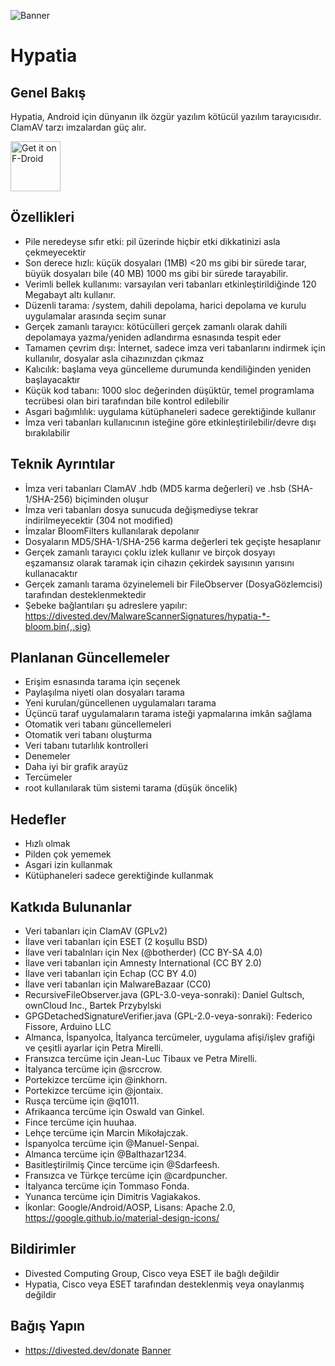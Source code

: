 ![Banner](https://divestos.org/images/featureGraphics/Hypatia.png)

Hypatia
=======

Genel Bakış
--------
Hypatia, Android için dünyanın ilk özgür yazılım kötücül yazılım tarayıcısıdır. ClamAV tarzı imzalardan güç alır.

[<img src="https://fdroid.gitlab.io/artwork/badge/get-it-on-tr.png"
     alt="Get it on F-Droid"
     height="80">](https://f-droid.org/packages/us.spotco.malwarescanner/)

Özellikleri
--------
- Pile neredeyse sıfır etki: pil üzerinde hiçbir etki dikkatinizi asla çekmeyecektir
- Son derece hızlı: küçük dosyaları (1MB) <20 ms gibi bir sürede tarar, büyük dosyaları bile (40 MB) 1000 ms gibi bir sürede tarayabilir.
- Verimli bellek kullanımı: varsayılan veri tabanları etkinleştirildiğinde 120 Megabayt altı kullanır.
- Düzenli tarama: /system, dahili depolama, harici depolama ve kurulu uygulamalar arasında seçim sunar
- Gerçek zamanlı tarayıcı: kötücülleri gerçek zamanlı olarak dahili depolamaya yazma/yeniden adlandırma esnasında tespit eder
- Tamamen çevrim dışı: İnternet, sadece imza veri tabanlarını indirmek için kullanılır, dosyalar asla cihazınızdan çıkmaz
- Kalıcılık: başlama veya güncelleme durumunda kendiliğinden yeniden başlayacaktır
- Küçük kod tabanı: 1000 sloc değerinden düşüktür, temel programlama tecrübesi olan biri tarafından bile kontrol edilebilir
- Asgari bağımlılık: uygulama kütüphaneleri sadece gerektiğinde kullanır
- İmza veri tabanları kullanıcının isteğine göre etkinleştirilebilir/devre dışı bırakılabilir

Teknik Ayrıntılar
------------------
- İmza veri tabanları ClamAV .hdb (MD5 karma değerleri) ve .hsb (SHA-1/SHA-256) biçiminden oluşur
- İmza veri tabanları dosya sunucuda değişmediyse tekrar indirilmeyecektir (304 not modified)
- İmzalar BloomFilters kullanılarak depolanır
- Dosyaların MD5/SHA-1/SHA-256 karma değerleri tek geçişte hesaplanır
- Gerçek zamanlı tarayıcı çoklu izlek kullanır ve birçok dosyayı eşzamansız olarak taramak için cihazın çekirdek sayısının yarısını kullanacaktır
- Gerçek zamanlı tarama özyinelemeli bir FileObserver (DosyaGözlemcisi) tarafından desteklenmektedir
- Şebeke bağlantıları şu adreslere yapılır: https://divested.dev/MalwareScannerSignatures/hypatia-*-bloom.bin{,.sig}

Planlanan Güncellemeler
----------------
- Erişim esnasında tarama için seçenek
- Paylaşılma niyeti olan dosyaları tarama
- Yeni kurulan/güncellenen uygulamaları tarama
- Üçüncü taraf uygulamaların tarama isteği yapmalarına imkân sağlama
- Otomatik veri tabanı güncellemeleri
- Otomatik veri tabanı oluşturma
- Veri tabanı tutarlılık kontrolleri
- Denemeler
- Daha iyi bir grafik arayüz
- Tercümeler
- root kullanılarak tüm sistemi tarama (düşük öncelik)

Hedefler
-----
- Hızlı olmak
- Pilden çok yememek
- Asgari izin kullanmak
- Kütüphaneleri sadece gerektiğinde kullanmak

Katkıda Bulunanlar
-------
- Veri tabanları için ClamAV (GPLv2)
- İlave veri tabanları için ESET (2 koşullu BSD)
- İlave veri tabalnları için Nex (@botherder) (CC BY-SA 4.0)
- İlave veri tabanları için Amnesty International (CC BY 2.0)
- İlave veri tabanları için Echap (CC BY 4.0)
- İlave veri tabanları için MalwareBazaar (CC0)
- RecursiveFileObserver.java (GPL-3.0-veya-sonraki): Daniel Gultsch, ownCloud Inc., Bartek Przybylski
- GPGDetachedSignatureVerifier.java (GPL-2.0-veya-sonraki): Federico Fissore, Arduino LLC
- Almanca, İspanyolca, İtalyanca tercümeler, uygulama afişi/işlev grafiği ve çeşitli ayarlar için Petra Mirelli.
- Fransızca tercüme için Jean-Luc Tibaux ve Petra Mirelli.
- İtalyanca tercüme için @srccrow.
- Portekizce tercüme için @inkhorn.
- Portekizce tercüme için @jontaix.
- Rusça tercüme için @q1011.
- Afrikaanca tercüme için Oswald van Ginkel.
- Fince tercüme için huuhaa.
- Lehçe tercüme için Marcin Mikołajczak.
- İspanyolca tercüme için @Manuel-Senpai.
- Almanca tercüme için @Balthazar1234.
- Basitleştirilmiş Çince tercüme için @Sdarfeesh.
- Fransızca ve Türkçe tercüme için @cardpuncher.
- İtalyanca tercüme için Tommaso Fonda.
- Yunanca tercüme için Dimitris Vagiakakos.
- İkonlar: Google/Android/AOSP, Lisans: Apache 2.0, https://google.github.io/material-design-icons/

Bildirimler
-------
- Divested Computing Group, Cisco veya ESET ile bağlı değildir
- Hypatia, Cisco veya ESET tarafından desteklenmiş veya onaylanmış değildir

Bağış Yapın
-------
- https://divested.dev/donate
[Banner](https://divestos.org/images/featureGraphics/Hypatia.png)



